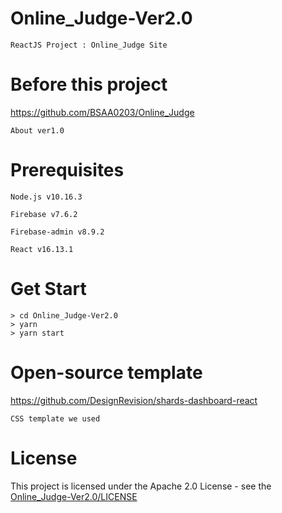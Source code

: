 # Online_Judge-Ver2.0
    ReactJS Project : Online_Judge Site
# Before this project
https://github.com/BSAA0203/Online_Judge

    About ver1.0
# Prerequisites
    Node.js v10.16.3
    
    Firebase v7.6.2
    
    Firebase-admin v8.9.2
    
    React v16.13.1
# Get Start
    > cd Online_Judge-Ver2.0
    > yarn
    > yarn start
# Open-source template
https://github.com/DesignRevision/shards-dashboard-react

    CSS template we used
# License
This project is licensed under the Apache 2.0 License - see the [Online_Judge-Ver2.0/LICENSE](LICENSE)
